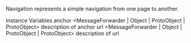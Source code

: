 Navigation represents a simple navigation from one page to another.

Instance Variables
	anchor	<MessageForwarder | Object | ProtoObject | ProtoObject>	description of anchor
	url	<MessageForwarder | Object | ProtoObject | ProtoObject>	description of url

